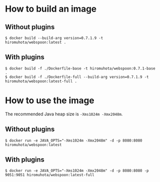 # How to build an image

## Without plugins

```
$ docker build --build-arg version=0.7.1.9 -t hiromuhota/webspoon:latest .
```

## With plugins

```
$ docker build -f ./Dockerfile-base -t hiromuhota/webspoon:0.7.1-base .
$ docker build -f ./Dockerfile-full --build-arg version=0.7.1.9 -t hiromuhota/webspoon:latest-full .
```

# How to use the image

The recommended Java heap size is `-Xms1024m -Xmx2048m`.

## Without plugins

```
$ docker run -e JAVA_OPTS="-Xms1024m -Xmx2048m" -d -p 8080:8080 hiromuhota/webspoon:latest
```

## With plugins

```
$ docker run -e JAVA_OPTS="-Xms1024m -Xmx2048m" -d -p 8080:8080 -p 9051:9051 hiromuhota/webspoon:latest-full
```
